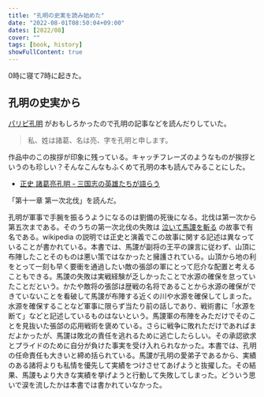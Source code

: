 ```yaml
---
title: "孔明の史実を読み始めた"
date: "2022-08-01T08:50:04+09:00"
dates: [2022/08]
cover: ""
tags: [book, history]
showFullContent: true
---
```


0時に寝て7時に起きた。

## 孔明の史実から

[パリピ孔明](https://paripikoumei-anime.com/) がおもしろかったので孔明の記事などを読んだりしていた。

> 私、姓は諸葛、名は亮、字を孔明と申します。

作品中のこの挨拶が印象に残っている。キャッチフレーズのようなものが挨拶というのも珍しい？そんなこんなもふくめて孔明の本も読んでみることにした。

* [正史 諸葛亮孔明 - 三国志の英雄たちが語らう](https://www.wani.co.jp/event.php?id=7293)

「第十一章 第一次北伐」を読んだ。

孔明が軍事で手腕を振るうようになるのは劉備の死後になる。北伐は第一次から第五次まである。そのうちの第一次北伐の失敗は [泣いて馬謖を斬る](https://ja.wikipedia.org/wiki/%E6%B3%A3%E3%81%84%E3%81%A6%E9%A6%AC%E8%AC%96%E3%82%92%E6%96%AC%E3%82%8B) の故事で有名である。wikipedia の説明では正史と演義でこの故事に関する記述は異なっていることが書かれている。本書では、馬謖が副将の王平の諫言に従わず、山頂に布陣したことそのものは悪い策ではなかったと擁護されている。山頂から地の利をとって一刻も早く要衝を通過したい敵の張郃の軍にとって厄介な配置と考えることもできる。馬謖の失敗は実戦経験が乏しかったことで水源の確保を怠っていたことだという。かたや敵将の張郃は歴戦の名将であることから水源の確保ができていないことを看破して馬謖が布陣する近くの川や水源を確保してしまった。水源を確保することなど軍事に限らず当たり前の話しであり、戦術書に「水源を断て」などと記述しているものはないという。馬謖軍の布陣をみただけでそのことを見抜いた張郃の応用戦術を褒めている。さらに戦争に敗れただけであればまだよかったが、馬謖は敗北の責任を逃れるために逃亡したらしい。その承認欲求とプライドのために自分が負けた事実を受け入れられなかった。本書では、孔明の任命責任も大きいと締め括られている。馬謖が孔明の愛弟子であるから、実績のある諸将よりも私情を優先して実績をつけさせてあげようと抜擢した。その結果、馬謖もより大きな実績を挙げようと行動して失敗してしまった。どういう思いで涙を流したかは本書では書かれていなかった。
